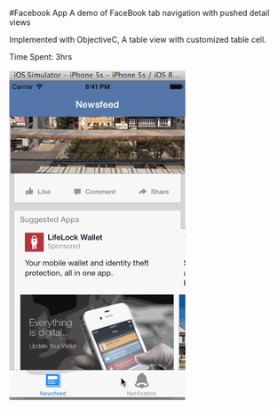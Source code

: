#Facebook App
A demo of FaceBook tab navigation with pushed detail views

Implemented with ObjectiveC, A table view with customized table cell.

Time Spent: 3hrs

![Video Walkthrough](gif_facebook.gif)
